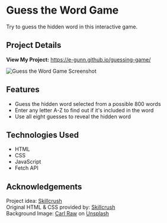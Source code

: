 # Guess the Word Game
Try to guess the hidden word in this interactive game. 

## Project Details

**View My Project:** https://e-gunn.github.io/guessing-game/

![Guess the Word Game Screenshot](https://github.com/e-gunn/guessing-game/blob/main/img/screenshot.png)

## Features
* Guess the hidden word selected from a possible 800 words
* Enter any letter A-Z to find out if it's included in the word
* Use all eight guesses to reveal the hidden word

## Technologies Used
* HTML
* CSS
* JavaScript
* Fetch API

## Acknowledgements
Project idea: [Skillcrush](https://skillcrush.com)<br>
Original HTML & CSS provided by: [Skillcrush](https://skillcrush.com)<br>
Background Image: [Carl Raw](https://unsplash.com/@carltraw?utm_source=unsplash&utm_medium=referral&utm_content=creditCopyText) on [Unsplash](https://unsplash.com/s/photos/casino?utm_source=unsplash&utm_medium=referral&utm_content=creditCopyText)
